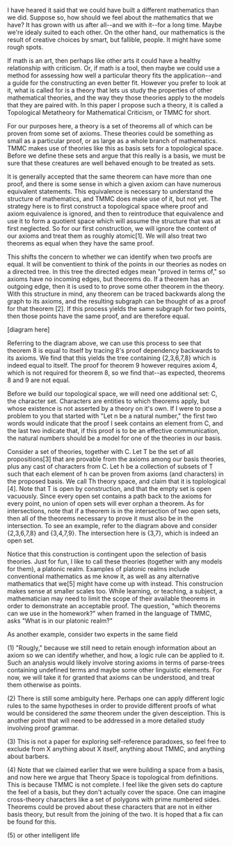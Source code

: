 I have heared it said that we could have built a different mathematics than we did.
Suppose so, how should we feel about the mathematics that we have?
It has grown with us after all--and we with it--for a long time.
Maybe we're idealy suited to each other.
On the other hand, our mathematics is the result of creative choices by smart, but fallible, people.
It might have some rough spots.

If math is an art, then perhaps like other arts it could have a healthy relationship with criticism.
Or, if math is a tool, then maybe we could use a method for assessing how well a particular theory fits the application--and a guide for the constructing an even better fit.
However you prefer to look at it, what is called for is a theory that lets us study the properties of other mathematical theories, and the way they those theories apply to the models that they are paired with.
In this paper I propose such a theory, it is called a Topological Metatheory for Mathematical Criticism, or TMMC for short.

For our purposes here, a theory is a set of theorems all of which can be proven from some set of axioms.
These theories could be something as small as a particular proof, or as large as a whole branch of mathematics.
TMMC makes use of theories like this as basis sets for a topological space.
Before we define these sets and argue that this really is a basis, we must be sure that these creatures are well behaved enough to be treated as sets.

It is generally accepted that the same theorem can have more than one proof, and there is some sense in which a given axiom can have numerous equivalent statements.
This equivalence is necessary to understand the structure of mathematics, and TMMC does make use of it, but not yet.
The strategy here is to first construct a topological space where proof and axiom equivalence is ignored, and then to reintroduce that equivalence and use it to form a quotient space which will assume the structure that was at first neglected.
So for our first construction, we will ignore the content of our axioms and treat them as roughly atomic[1].
We will also treat two theorems as equal when they have the same proof.

This shifts the concern to whether we can identify when two proofs are equal.
It will be conventient to think of the points in our theories as nodes on a directed tree.
In this tree the directed edges mean "proved in terms of," so axioms have no incoming edges, but theorems do.
If a theorem has an outgoing edge, then it is used to to prove some other theorem in the theory.
With this structure in mind, any theorem can be traced backwards along the graph to its axioms, and the resulting subgraph can be thought of as a proof for that theorem [2].
If this process yields the same subgraph for two points, then those points have the same proof, and are therefore equal.

[diagram here]

Referring to the diagram above, we can use this process to see that theorem 8 is equal to itself by tracing 8's proof dependency backwards to its axioms.
We find that this yields the tree containing {2,3,6,7,8} which is indeed equal to itself.
The proof for theorem 9 however requires axiom 4, which is not required for theorem 8, so we find that--as expected, theorems 8 and 9 are not equal.

Before we build our topological space, we will need one additional set: C, the character set.
Characters are entities to which theorems apply, but whose existence is not asserted by a theory on it's own.
If I were to pose a problem to you that started with "Let n be a natural number," the first two words would indicate that the proof I seek contains an element from C, and the last two indicate that, if this proof is to be an effective communication, the natural numbers should be a model for one of the theories in our basis.

Consider a set of theories, together with C.
Let T be the set of all propositions[3] that are provable from the axioms among our basis theories, plus any cast of characters from C.
Let h be a collection of subsets of T such that each element of h can be proven from axioms (and characters) in the proposed basis.
We call Th theory space, and claim that it is toplological [4].
Note that T is open by construction, and that the empty set is open vacuously.
Since every open set contains a path back to the axioms for every point, no union of open sets will ever orphan a theorem.
As for intersections, note that if a theorem is in the intersection of two open sets, then all of the theorems necessary to prove it must also be in the intersection.
To see an example, refer to the diagram above and consider {2,3,6,7,8} and {3,4,7,9}.
The intersection here is {3,7}, which is indeed an open set.

Notice that this construction is contingent upon the selection of basis theories.
Just for fun, I like to call these theories (together with any models for them), a platonic realm.
Examples of platonic realms include conventional mathematics as me know it, as well as any alternative mathematics that we[5] might have come up with instead.
This construcion makes sense at smaller scales too.
While learning, or teaching, a subject, a mathematician may need to limit the scope of their available theorems in order to demonstrate an acceptable proof.
The question, "which theorems can we use in the homework?" when framed in the language of TMMC, asks "What is in our platonic realm?"

As another example, consider two experts in the same field


(1) "Rougly," because we still need to retain enough information about an axiom so we can identify whether, and how, a logic rule can be applied to it.  Such an analysis would likely involve storing axioms in terms of parse-trees containing undefined terms and maybe some other linguistic elements.  For now, we will take it for granted that axioms can be understood, and treat them otherwise as points.

(2) There is still some ambiguity here.  Perhaps one can apply different logic rules to the same hypotheses in order to provide different proofs of what would be considered the *same* theorem under the given desceiption.  This is another point that will need to be addressed in a more detailed study involving proof grammar.

(3) This is not a paper for exploring self-reference paradoxes, so feel free to exclude from X anything about X itself, anything about TMMC, and anything about barbers.

(4) Note that we claimed earlier that we were building a space from a basis, and now here we argue that Theory Space is topological from definitions.  This is because TMMC is not complete.  I feel like the given sets do capture the feel of a basis, but they don't actually cover the space.  One can imagine cross-theory characters like a set of polygons with prime numbered sides.  Theorems could be proved about these characters that are not in either basis theory, but result from the joining of the two.  It is hoped that a fix can be found for this.

(5) or other intelligent life
